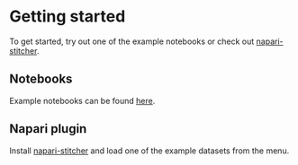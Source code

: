 # Getting started

To get started, try out one of the example notebooks or check out [napari-stitcher](https://github.com/multiview-stitcher/napari-sticher).

## Notebooks

Example notebooks can be found [here](https://github.com/multiview-stitcher/multiview-sticher/notebooks).

## Napari plugin

Install [napari-stitcher](https://github.com/multiview-stitcher/napari-sticher) and load one of the example datasets from the menu.
